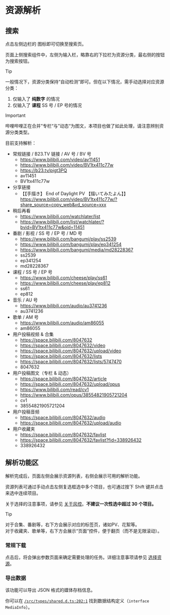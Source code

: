 # 资源解析

## 搜索

点击左侧边栏的 <i class="fa-solid fa-magnifying-glass"></i> 图标即可切换至搜索页。

页面上侧搜索组件中，左侧为输入栏，略靠右的下拉栏为资源分类，最右侧的按钮为搜索按钮。

> [!TIP]
> 一般情况下，资源分类保持“自动检测”即可。但在以下情况，需手动选择对应资源分类：<br>
> 1. 仅输入了 **纯数字** 的情况
> 2. 仅输入了 **课程** SS 号 / EP 号的情况

> [!IMPORTANT]
> 哔哩哔哩正在合并”专栏“与”动态“为图文，本项目也做了如此处理，请注意辨别资源分类类型。

目前支持解析：

- 常规链接 / B23.TV 链接 / AV 号 / BV 号
  - https://www.bilibili.com/video/av11451
  - https://www.bilibili.com/video/BV1tx411c77w
  - https://b23.tv/pigt3PQ
  - av11451
  - BV1tx411c77w
- 分享链接
  - 【【手描き】 End of Daylight PV 【描いてみたよん】】 https://www.bilibili.com/video/BV1tx411c77w/?share_source=copy_web&vd_source=xxx
- 稍后再看
  - https://www.bilibili.com/watchlater/list
  - https://www.bilibili.com/list/watchlater/?bvid=BV1tx411c77w&oid=11451
- 番剧 / 影视 / SS 号 / EP 号 / MD 号
  - https://www.bilibili.com/bangumi/play/ss2539
  - https://www.bilibili.com/bangumi/play/ep341254
  - https://www.bilibili.com/bangumi/media/md28228367
  - ss2539
  - ep341254
  - md28228367
- 课程 / SS 号 / EP 号
  - https://www.bilibili.com/cheese/play/ss61
  - https://www.bilibili.com/cheese/play/ep812
  - ss61
  - ep812
- 音乐 / AU 号
  - https://www.bilibili.com/audio/au3741236
  - au3741236
- 歌单 / AM 号
  - https://www.bilibili.com/audio/am86055
  - am86055
- 用户投稿视频 & 合集
  - https://space.bilibili.com/8047632
  - https://space.bilibili.com/8047632/video
  - https://space.bilibili.com/8047632/upload/video
  - https://space.bilibili.com/8047632/lists
  - https://space.bilibili.com/8047632/lists/5747470
  - 8047632
- 用户投稿图文（专栏 & 动态）
  - https://space.bilibili.com/8047632/article
  - https://space.bilibili.com/8047632/upload/opus
  - https://www.bilibili.com/read/cv1
  - https://www.bilibili.com/opus/38554821905721204
  - cv1
  - 38554821905721204
- 用户投稿音频
  - https://space.bilibili.com/8047632/audio
  - https://space.bilibili.com/8047632/upload/audio
- 用户收藏夹
  - https://space.bilibili.com/8047632/favlist
  - https://space.bilibili.com/8047632/favlist?fid=338926432
  - 338926432

## 解析功能区

解析完成后，页面左侧会展示资源列表，右侧会展示可用的解析功能。

资源列表可通过手动点击左侧复选框选中多个项目，也可通过按下 Shift 键并点击来选中连续项目。

关于选择的注意事项，请参见 [关于风控](/guide/risk)。**不建议一次性选中超过 30 个项目。**

> [!TIP]
> 对于合集、番剧等，右下方会展示对应的标签页，诸如PV、花絮等。<br>
> 对于收藏夹、歌单等，右下方会展示“页面”控件，便于翻页（而不是无限滚动）。

### 常规下载

点击后，将会弹出参数页面来确定需要处理的任务。详细注意事项请参见 [选择资源](/guide/resource)。

### 导出数据

该功能可以导出 JSON 格式的媒体存档信息。

你可以在 [`/src/types/shared.d.ts:202:1`](https://github.com/btjawa/BiliTools/blob/v1.4.4/src/types/shared.d.ts#L204) 找到数据结构定义（`interface MediaInfo`）。
